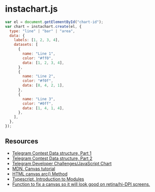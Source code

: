 # instachart.js

```js
var el = document.getElementById("chart-id");
var chart = instachart.create(el, {
  type: "line" | "bar" | "area",
  data: {
    labels: [1, 2, 3, 4],
    datasets: [
      {
        name: "Line 1",
        color: "#ff0",
        data: [1, 2, 3, 4],
      },
      {
        name: "Line 2",
        color: "#f0f",
        data: [8, 4, 2, 1],
      },
      {
        name: "Line 3",
        color: "#0ff",
        data: [1, 4, 1, 4],
      },
    ],
  },
});
```

## Resources

- [Telegram Contest Data structure, Part 1](https://t.me/contest/15)
- [Telegram Contest Data structure, Part 2](https://t.me/contest/66)
- [Telegram Developer Challenges/JavaScript Chart](https://contest.com/chart-js)
- [MDN. Canvas tutorial](https://developer.mozilla.org/en-US/docs/Web/API/Canvas_API/Tutorial)
- [HTML canvas arc() Method](https://www.w3schools.com/tags/canvas_arc.asp)
- [Typescript. Introduction to Modules](https://www.typescriptlang.org/docs/handbook/modules.html)
- [Function to fix a canvas so it will look good on retina/hi-DPI screens.](https://gist.github.com/callumlocke/cc258a193839691f60dd)

